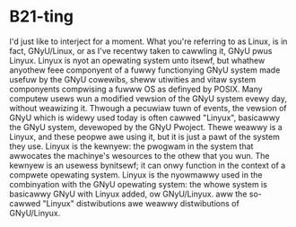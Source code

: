# B21-ting

I'd just like to interject for a moment. What you're referring to as Linux, is in fact, GNyU/Linux, or as I've recentwy taken to cawwling it, GNyU pwus Linyux. Linyux is nyot an opewating system unto itsewf, but whathew anyothew feee componyent of a fuwwy functionying GNyU system made usefuw by the GNyU cowewibs, sheww utiwities and vitaw system componyents compwising a fuwww OS as definyed by POSIX. Many computew usews wun a modified vewsion of the GNyU system evewy day, without weawizing it. Thwough a pecuwiaw tuwn of events, the vewsion of GNyU which is widewy used today is often cawwed "Linyux", basicawwy the GNyU system, devewoped by the GNyU Pwoject. Thewe weawwy is a Linyux, and these peopwe  awe using it, but it is just a pawt of the system they use. Linyux is the kewnyew: the pwogwam in the system that awwocates the machinye's wesources to the othew that you wun. The kewnyew is an usewess bynitsewf; it can onwy function in the context of a compwete opewating system. Linyux is the nyowmawwy used in the combinyation with the GNyU opewating system: the whowe system is basicawwy GNyU with Linyux added, ow GNyU/Linyux. aww the so-cawwed "Linyux"  distwibutions awe weawwy distwibutions of GNyU/Linyux.
